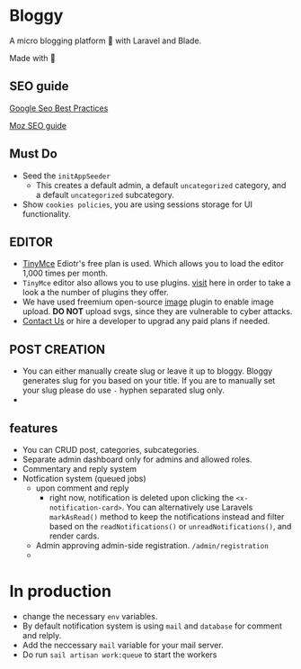 # Bloggy

A micro blogging platform 💫 with Laravel and Blade.

Made with 💚

## SEO guide

[Google Seo Best Practices](https://developers.google.com/search/docs/appearance/publication-dates?hl=en)

[Moz SEO guide](https://moz.com/beginners-guide-to-seo)

## Must Do

-   Seed the `initAppSeeder`
    -   This creates a default admin, a default `uncategorized` category, and a default `uncategorized` subcategory.
-   Show `cookies policies`, you are using sessions storage for UI functionality.

## EDITOR

-   [TinyMce](https://www.tiny.cloud/) Ediotr's free plan is used. Which allows you to load the editor 1,000 times per month.
-   `TinyMce` editor also allows you to use plugins. [visit](https://www.tiny.cloud/docs/tinymce/latest/plugins/) here in order to take a look a the number of plugins they offer.
-   We have used freemium open-source [image](https://www.tiny.cloud/docs/tinymce/latest/image/) plugin to enable image upload. **DO NOT** upload svgs, since they are vulnerable to cyber attacks.
-   [Contact Us](#) or hire a developer to upgrad any paid plans if needed.

## POST CREATION

-   You can either manually create slug or leave it up to bloggy. Bloggy generates slug for you based on your title. If you are to manually set your slug please do use `-` hyphen separated slug only.
-

## features

-   You can CRUD post, categories, subcategories.
-   Separate admin dashboard only for admins and allowed roles.
-   Commentary and reply system
-   Notfication system (queued jobs)
    -   upon comment and reply
        -   right now, notification is deleted upon clicking the `<x-notification-card>`. You can alternatively use Laravels `markAsRead()` method to keep the notifications instead and filter based on the `readNotifications()` or `unreadNotifications()`, and render cards.
    -   Admin approving admin-side registration. `/admin/registration`
    -

# In production

-   change the necessary `env` variables.
-   By default notification system is using `mail` and `database` for comment and relply.
-   Add the neccessary `mail` variable for your mail server.
-   Do run `sail artisan work:queue` to start the workers
